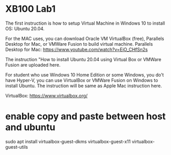 # XB100 Lab1

The first instruction is how to setup Virtual Machine in Windows 10 to install OS: Ubuntu 20.04.

For the MAC uses, you can download Oracle VM VirtualBox (free), Parallels Desktop for Mac, or VMWare Fusion to build virtual machine. 
Parallels Desktop for Mac: https://www.youtube.com/watch?v=EiO_CHfSn2s

The instruction "How to install Ubuntu 20.04 using Virtual Box or VMWare Fusion are uploaded here. 

For student who use Windows 10 Home Edition or some Windows, you do't have Hyper-V, you can use VirtualBox or VMWare Fusion on Windows to install Ubuntu. The instruction will be same as Apple Mac instruction here.

VirtualBox:  https://www.virtualbox.org/

# enable copy and paste between host and ubuntu
sudo apt install virtualbox-guest-dkms virtualbox-guest-x11 virtualbox-guest-utils
